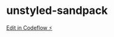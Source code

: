# unstyled-sandpack

[Edit in Codeflow ⚡️](https://stackblitz.com/~/github.com/jocelinqueau/unstyled-sandpack)